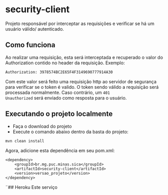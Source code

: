 # security-client
Projeto responsável por interceptar as requisições e verificar se há um usuário válido/ autenticado.

## Como funciona
Ao realizar uma requisição, esta será interceptada e recuperado o valor do Authorization contido no header da requisição. Exemplo:
```
Authorization: 3978574BC2E65F4F3149690777914A30
```
Com este valor será feito uma requisição http ao servidor de segurança para verificar se o token é valido. 
O token sendo válido a requisição será processada normalmente. Caso contrário, um <code>401 Unauthorized</code> será enviado como resposta para o usuário.

## Executando o projeto localmente
- Faça o download do projeto
- Execute o comando abaixo dentro da basta do projeto:

```
mvn clean install
```

Agora, adicione esta dependência em seu pom.xml:

```
<dependency>
	<groupId>br.mg.puc.minas.sica</groupId>
	<artifactId>security-client</artifactId>
	<version>versao_projeto</version>
</dependency>
```

¨## Heroku
Este serviço 